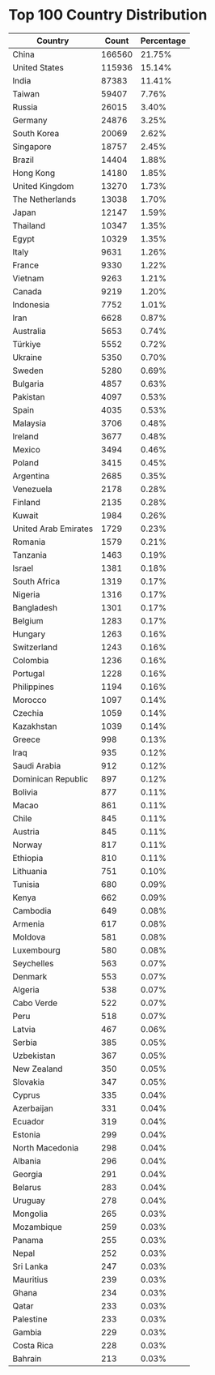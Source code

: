 # Top 100 Country Distribution
| Country | Count | Percentage |
|----|----|----|
| China | 166560 | 21.75% |
| United States | 115936 | 15.14% |
| India | 87383 | 11.41% |
| Taiwan | 59407 | 7.76% |
| Russia | 26015 | 3.40% |
| Germany | 24876 | 3.25% |
| South Korea | 20069 | 2.62% |
| Singapore | 18757 | 2.45% |
| Brazil | 14404 | 1.88% |
| Hong Kong | 14180 | 1.85% |
| United Kingdom | 13270 | 1.73% |
| The Netherlands | 13038 | 1.70% |
| Japan | 12147 | 1.59% |
| Thailand | 10347 | 1.35% |
| Egypt | 10329 | 1.35% |
| Italy | 9631 | 1.26% |
| France | 9330 | 1.22% |
| Vietnam | 9263 | 1.21% |
| Canada | 9219 | 1.20% |
| Indonesia | 7752 | 1.01% |
| Iran | 6628 | 0.87% |
| Australia | 5653 | 0.74% |
| Türkiye | 5552 | 0.72% |
| Ukraine | 5350 | 0.70% |
| Sweden | 5280 | 0.69% |
| Bulgaria | 4857 | 0.63% |
| Pakistan | 4097 | 0.53% |
| Spain | 4035 | 0.53% |
| Malaysia | 3706 | 0.48% |
| Ireland | 3677 | 0.48% |
| Mexico | 3494 | 0.46% |
| Poland | 3415 | 0.45% |
| Argentina | 2685 | 0.35% |
| Venezuela | 2178 | 0.28% |
| Finland | 2135 | 0.28% |
| Kuwait | 1984 | 0.26% |
| United Arab Emirates | 1729 | 0.23% |
| Romania | 1579 | 0.21% |
| Tanzania | 1463 | 0.19% |
| Israel | 1381 | 0.18% |
| South Africa | 1319 | 0.17% |
| Nigeria | 1316 | 0.17% |
| Bangladesh | 1301 | 0.17% |
| Belgium | 1283 | 0.17% |
| Hungary | 1263 | 0.16% |
| Switzerland | 1243 | 0.16% |
| Colombia | 1236 | 0.16% |
| Portugal | 1228 | 0.16% |
| Philippines | 1194 | 0.16% |
| Morocco | 1097 | 0.14% |
| Czechia | 1059 | 0.14% |
| Kazakhstan | 1039 | 0.14% |
| Greece | 998 | 0.13% |
| Iraq | 935 | 0.12% |
| Saudi Arabia | 912 | 0.12% |
| Dominican Republic | 897 | 0.12% |
| Bolivia | 877 | 0.11% |
| Macao | 861 | 0.11% |
| Chile | 845 | 0.11% |
| Austria | 845 | 0.11% |
| Norway | 817 | 0.11% |
| Ethiopia | 810 | 0.11% |
| Lithuania | 751 | 0.10% |
| Tunisia | 680 | 0.09% |
| Kenya | 662 | 0.09% |
| Cambodia | 649 | 0.08% |
| Armenia | 617 | 0.08% |
| Moldova | 581 | 0.08% |
| Luxembourg | 580 | 0.08% |
| Seychelles | 563 | 0.07% |
| Denmark | 553 | 0.07% |
| Algeria | 538 | 0.07% |
| Cabo Verde | 522 | 0.07% |
| Peru | 518 | 0.07% |
| Latvia | 467 | 0.06% |
| Serbia | 385 | 0.05% |
| Uzbekistan | 367 | 0.05% |
| New Zealand | 350 | 0.05% |
| Slovakia | 347 | 0.05% |
| Cyprus | 335 | 0.04% |
| Azerbaijan | 331 | 0.04% |
| Ecuador | 319 | 0.04% |
| Estonia | 299 | 0.04% |
| North Macedonia | 298 | 0.04% |
| Albania | 296 | 0.04% |
| Georgia | 291 | 0.04% |
| Belarus | 283 | 0.04% |
| Uruguay | 278 | 0.04% |
| Mongolia | 265 | 0.03% |
| Mozambique | 259 | 0.03% |
| Panama | 255 | 0.03% |
| Nepal | 252 | 0.03% |
| Sri Lanka | 247 | 0.03% |
| Mauritius | 239 | 0.03% |
| Ghana | 234 | 0.03% |
| Qatar | 233 | 0.03% |
| Palestine | 233 | 0.03% |
| Gambia | 229 | 0.03% |
| Costa Rica | 228 | 0.03% |
| Bahrain | 213 | 0.03% |
